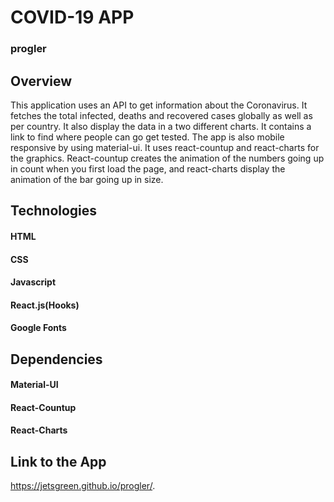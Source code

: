 # COVID-19 APP
### progler

## Overview

This application uses an API to get information about the Coronavirus.  It fetches the total infected, deaths and recovered cases globally
as well as per country.  It also display the data in a two different charts.  It contains a link to find where people can go get tested.
The app is also mobile responsive by using material-ui.  It uses react-countup and react-charts for the graphics.  React-countup creates the animation of the numbers going up in count when you first load the page, and react-charts display the animation of the bar going up in size. 

## Technologies 

#### HTML
#### CSS
#### Javascript
#### React.js(Hooks)
#### Google Fonts

## Dependencies
#### Material-UI
#### React-Countup
#### React-Charts

## Link to the App
https://jetsgreen.github.io/progler/.

